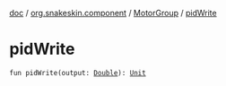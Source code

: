 [doc](../../index.md) / [org.snakeskin.component](../index.md) / [MotorGroup](index.md) / [pidWrite](./pid-write.md)

# pidWrite

`fun pidWrite(output: `[`Double`](https://kotlinlang.org/api/latest/jvm/stdlib/kotlin/-double/index.html)`): `[`Unit`](https://kotlinlang.org/api/latest/jvm/stdlib/kotlin/-unit/index.html)